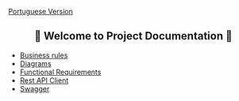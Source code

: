 <a href="https://github.com/Squad-Back-End/reprography-nodejs/blob/master/docs/README.md">Portuguese Version</a>

<h2 align="center"> 📄 Welcome to Project Documentation 📄 </br></h2>



  * [Business rules](https://github.com/Squad-Back-End/reprography-nodejs/blob/master/docs/business_rules/README-en.md)
  * [Diagrams](https://github.com/Squad-Back-End/reprography-nodejs/blob/master/docs/diagrams/README-en.md)
  * [Functional Requirements](https://github.com/Squad-Back-End/reprography-nodejs/blob/master/docs/requirements/README-en.md)
  * [Rest API Client](https://github.com/Squad-Back-End/reprography-nodejs/blob/master/docs/rest_api_client/README-en.md)
  * [Swagger](https://github.com/Squad-Back-End/reprography-nodejs/blob/master/docs/swagger/README-en.md)
